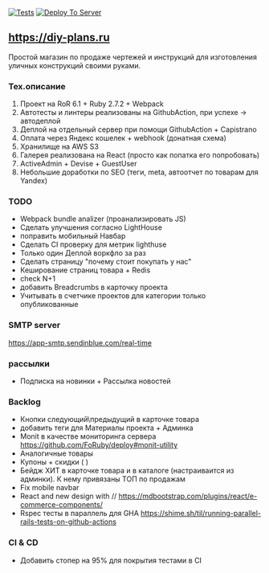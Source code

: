 [![Tests](https://github.com/sasha370/project_store/actions/workflows/ci.yml/badge.svg)](https://github.com/sasha370/project_store/actions/workflows/ci.yml) [![Deploy To Server](https://github.com/sasha370/project_store/actions/workflows/deploy.yml/badge.svg)](https://github.com/sasha370/project_store/actions/workflows/deploy.yml)

## https://diy-plans.ru

Простой магазин по продаже чертежей и инструкций для изготовления уличных конструкций своими руками.

### Тех.описание
1) Проект на RoR 6.1 + Ruby 2.7.2 + Webpack
2) Автотесты и линтеры реализованы на GithubAction, при успехе -> автодеплой
3) Деплой на отдельный сервер при помощи GithubAction + Capistrano
4) Оплата через Яндекс кошелек + webhook (донатная схема)
5) Хранилище на AWS S3
6) Галерея реализована на React (просто как попатка его попробовать)
7) ActiveAdmin + Devise + GuestUser
8) Небольшие доработки по SEO (теги, meta, автоотчет по товарам для Yandex)


### TODO
- Webpack bundle analizer (проанализировать JS)
- Сделать улучшения согласно LightHouse
- поправить мобильный Навбар
- Сделать CI проверку для метрик lighthuse 
- Только один Деплой воркфло за раз 
- Сделать страницу "почему стоит покупать у нас"
- Кеширование страниц товара + Redis
- check N+1
- добавить Breadcrumbs  в карточку проекта
- Учитывать в счетчике проектов для категории только опубликованные 

### SMTP server
https://app-smtp.sendinblue.com/real-time

### рассылки
- Подписка на новинки + Рассылка новостей

### Backlog
- Кнопки следующий\предыдущий в карточке товара
- добавить теги для Материалы проекта + Админка
- Monit  в качестве мониторинга сервера https://github.com/FoRuby/deploy#monit-utility
- Аналогичные товары
- Купоны + скидки ( )
- Бейдж ХИТ в карточке товара и в каталоге (настраиваится из админки). К нему привязаны ТОП по продажам
- Fix mobile navbar
- React and new design with //  https://mdbootstrap.com/plugins/react/e-commerce-components/
- Rspec тесты в параллель для GHA https://shime.sh/til/running-parallel-rails-tests-on-github-actions


### CI & CD
 - Добавить стопер на 95% для покрытия тестами в CI
